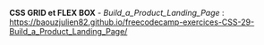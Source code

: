 <strong>CSS GRID et FLEX BOX</strong> - <em>Build_a_Product_Landing_Page
</em> : https://baouzjulien82.github.io/freecodecamp-exercices-CSS-29-Build_a_Product_Landing_Page/
